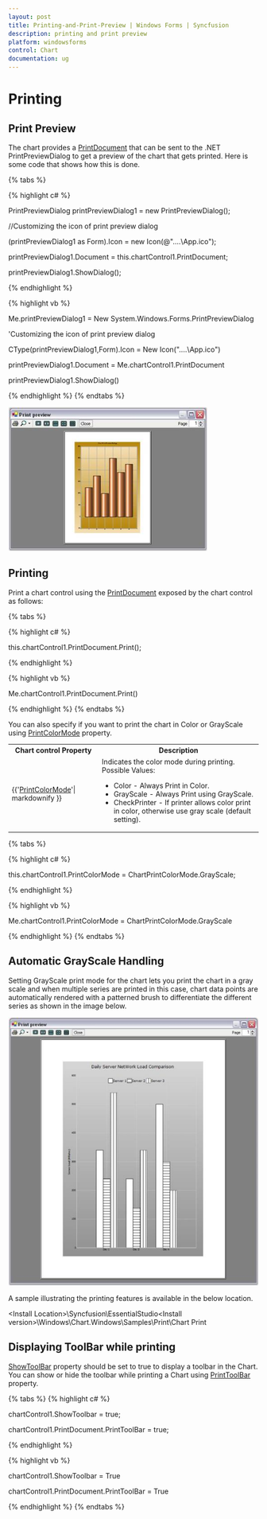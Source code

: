 ```yaml
---
layout: post
title: Printing-and-Print-Preview | Windows Forms | Syncfusion
description: printing and print preview 
platform: windowsforms
control: Chart
documentation: ug
---
```


# Printing

## Print Preview

The chart provides a [PrintDocument](https://help.syncfusion.com/cr/cref_files/windowsforms/Syncfusion.Chart.Windows~Syncfusion.Windows.Forms.Chart.ChartControl~PrintDocument.html) that can be sent to the .NET PrintPreviewDialog to get a preview of the chart that gets printed. Here is some code that shows how this is done.

{% tabs %}  

{% highlight c# %}

PrintPreviewDialog printPreviewDialog1 = new PrintPreviewDialog();

//Customizing the icon of print preview dialog

(printPreviewDialog1 as Form).Icon = new Icon(@"..\..\App.ico");

printPreviewDialog1.Document = this.chartControl1.PrintDocument;

printPreviewDialog1.ShowDialog();

{% endhighlight %}

{% highlight vb %}

Me.printPreviewDialog1 = New System.Windows.Forms.PrintPreviewDialog

'Customizing the icon of print preview dialog

CType(printPreviewDialog1,Form).Icon = New Icon("..\..\App.ico")

printPreviewDialog1.Document = Me.chartControl1.PrintDocument

printPreviewDialog1.ShowDialog()

{% endhighlight %}
{% endtabs %}

![Chart Print](Printing-and-Print-Preview_images/Printing-and-Print-Preview_img1.jpeg)

## Printing

Print a chart control using the [PrintDocument](https://help.syncfusion.com/cr/cref_files/windowsforms/Syncfusion.Chart.Windows~Syncfusion.Windows.Forms.Chart.ChartControl~PrintDocument.html) exposed by the chart control as follows:

{% tabs %}  

{% highlight c# %}

this.chartControl1.PrintDocument.Print();

{% endhighlight %}

{% highlight vb %}

Me.chartControl1.PrintDocument.Print()

{% endhighlight %}
{% endtabs %}

You can also specify if you want to print the chart in Color or GrayScale using [PrintColorMode](https://help.syncfusion.com/cr/cref_files/windowsforms/Syncfusion.Chart.Windows~Syncfusion.Windows.Forms.Chart.ChartControl~PrintColorMode.html) property.

<table>
<tr>
<th>
Chart control Property
</th>
<th>
Description
</th>
</tr>
<tr>
<td>

{{'[PrintColorMode](https://help.syncfusion.com/cr/cref_files/windowsforms/Syncfusion.Chart.Windows~Syncfusion.Windows.Forms.Chart.ChartControl~PrintColorMode.html)'| markdownify }}
</td>
<td>
Indicates the color mode during printing. Possible Values: <ul><li>Color - Always Print in Color.</li><li>GrayScale - Always Print using GrayScale.</li><li>CheckPrinter - If printer allows color print in color, otherwise use gray scale (default setting).</li></ul></td></tr>
</table>

{% tabs %}  

{% highlight c# %}

this.chartControl1.PrintColorMode = ChartPrintColorMode.GrayScale;

{% endhighlight %}

{% highlight vb %}

Me.chartControl1.PrintColorMode = ChartPrintColorMode.GrayScale

{% endhighlight %}
{% endtabs %}

## Automatic GrayScale Handling

Setting GrayScale print mode for the chart lets you print the chart in a gray scale and when multiple series are printed in this case, chart data points are automatically rendered with a patterned brush to differentiate the different series as shown in the image below.

![Chart Print](Printing-and-Print-Preview_images/Printing-and-Print-Preview_img2.jpeg)

A sample illustrating the printing features is available in the below location.

&lt;Install Location&gt;\Syncfusion\EssentialStudio\<Install version>\Windows\Chart.Windows\Samples\Print\Chart Print

## Displaying ToolBar while printing

[ShowToolBar](https://help.syncfusion.com/cr/cref_files/windowsforms/Syncfusion.Chart.Windows~Syncfusion.Windows.Forms.Chart.ChartControl~ShowToolbar.html) property should be set to true to display a toolbar in the Chart. You can show or hide the toolbar while printing a Chart using [PrintToolBar](https://help.syncfusion.com/cr/cref_files/windowsforms/Syncfusion.Chart.Windows~Syncfusion.Windows.Forms.Chart.ChartPrintDocument~PrintToolBar.html) property. 

{% tabs %}  {% highlight c# %}

chartControl1.ShowToolbar = true;

chartControl1.PrintDocument.PrintToolBar = true;

{% endhighlight %}

{% highlight vb %}

chartControl1.ShowToolbar = True

chartControl1.PrintDocument.PrintToolBar = True

{% endhighlight %}
{% endtabs %}